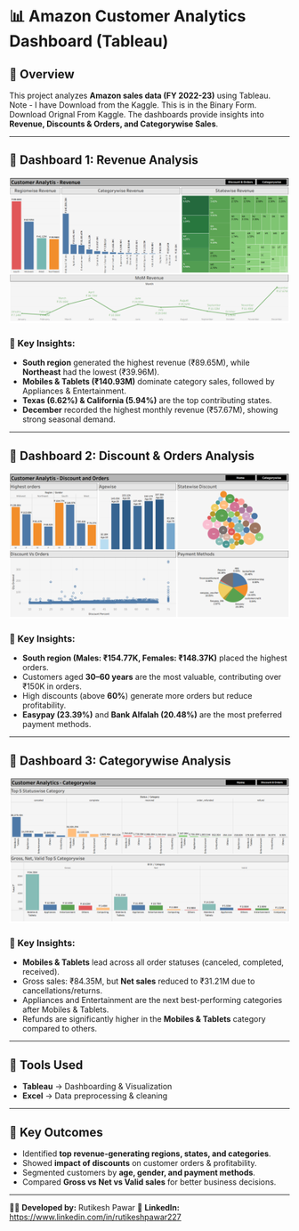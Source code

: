# 📊 Amazon Customer Analytics Dashboard (Tableau)

## 🔹 Overview
This project analyzes **Amazon sales data (FY 2022-23)** using Tableau. 
Note - I have Download from the Kaggle. This is in the Binary Form. Download Orignal From Kaggle.
The dashboards provide insights into **Revenue, Discounts & Orders, and Categorywise Sales**.

---

## 🔹 Dashboard 1: Revenue Analysis
![Revenue Dashboard](Customer-Analytis-Revenue.png)

### 🔑 Key Insights:
- **South region** generated the highest revenue (₹89.65M), while **Northeast** had the lowest (₹39.96M).  
- **Mobiles & Tablets (₹140.93M)** dominate category sales, followed by Appliances & Entertainment.  
- **Texas (6.62%) & California (5.94%)** are the top contributing states.  
- **December** recorded the highest monthly revenue (₹57.67M), showing strong seasonal demand.  

---

## 🔹 Dashboard 2: Discount & Orders Analysis
![Discount and Orders Dashboard](Customer-Analytis-Discount&Orders.png)

### 🔑 Key Insights:
- **South region (Males: ₹154.77K, Females: ₹148.37K)** placed the highest orders.  
- Customers aged **30–60 years** are the most valuable, contributing over ₹150K in orders.  
- High discounts (above **60%**) generate more orders but reduce profitability.  
- **Easypay (23.39%)** and **Bank Alfalah (20.48%)** are the most preferred payment methods.  

---

## 🔹 Dashboard 3: Categorywise Analysis
![Categorywise Dashboard](Customer-Analytis-Categorywise.png)

### 🔑 Key Insights:
- **Mobiles & Tablets** lead across all order statuses (canceled, completed, received).  
- Gross sales: ₹84.35M, but **Net sales** reduced to ₹31.21M due to cancellations/returns.  
- Appliances and Entertainment are the next best-performing categories after Mobiles & Tablets.  
- Refunds are significantly higher in the **Mobiles & Tablets** category compared to others.  

---

## 🔹 Tools Used
- **Tableau** → Dashboarding & Visualization  
- **Excel** → Data preprocessing & cleaning  

---

## 📌 Key Outcomes
- Identified **top revenue-generating regions, states, and categories**.  
- Showed **impact of discounts** on customer orders & profitability.  
- Segmented customers by **age, gender, and payment methods**.  
- Compared **Gross vs Net vs Valid sales** for better business decisions.  

---

👨‍💻 **Developed by:** Rutikesh Pawar 
🔗 **LinkedIn:** https://www.linkedin.com/in/rutikeshpawar227  
